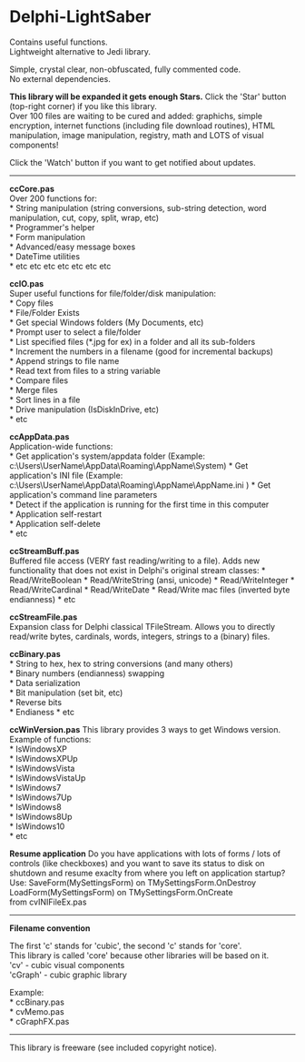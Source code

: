 # Delphi-LightSaber  
Contains useful functions.   
Lightweight alternative to Jedi library.   

Simple, crystal clear, non-obfuscated, fully commented code.   
No external dependencies.   
  
**This library will be expanded it gets enough Stars.** Click the 'Star' button (top-right corner) if you like this library.  
Over 100 files are waiting to be cured and added: graphichs, simple encryption, internet functions (including file download routines), HTML manipulation, image manipulation, registry, math and LOTS of visual components!

Click the 'Watch' button if you want to get notified about updates.  
_________________


**ccCore.pas**  
  Over 200 functions for:  
     * String manipulation (string conversions, sub-string detection, word manipulation, cut, copy, split, wrap, etc)  
     * Programmer's helper  
     * Form manipulation  
     * Advanced/easy message boxes  
     * DateTime utilities  
     * etc etc etc etc etc etc etc 
    
    
**ccIO.pas**  
  Super useful functions for file/folder/disk manipulation:  
     * Copy files   
     * File/Folder Exists    
     * Get special Windows folders (My Documents, etc)  
     * Prompt user to select a file/folder  
     * List specified files (*.jpg for ex) in a folder and all its sub-folders  
     * Increment the numbers in a filename (good for incremental backups)  
     * Append strings to file name  
     * Read text from files to a string variable  
     * Compare files  
     * Merge files  
     * Sort lines in a file  
     * Drive manipulation (IsDiskInDrive, etc)    
     * etc  
     
**ccAppData.pas**  
  Application-wide functions:  
     * Get application's system/appdata folder  (Example: c:\Users\UserName\AppData\Roaming\AppName\System\)
     * Get application's INI file  (Example: c:\Users\UserName\AppData\Roaming\AppName\AppName.ini )
     * Get application's command line parameters  
     * Detect if the application is running for the first time in this computer  
     * Application self-restart  
     * Application self-delete  
     * etc   
     
**ccStreamBuff.pas**  
     Buffered file access (VERY fast reading/writing to a file). 
     Adds new functionality that does not exist in Delphi's original stream classes:
     * Read/WriteBoolean
     * Read/WriteString (ansi, unicode)
     * Read/WriteInteger
     * Read/WriteCardinal
     * Read/WriteDate
     * Read/Write mac files (inverted byte endianness) 
     * etc   
     
**ccStreamFile.pas**  
     Expansion class for Delphi classical TFileStream. Allows you to directly read/write bytes, cardinals, words, integers, strings to a (binary) files.  
     
**ccBinary.pas**  
     * String to hex, hex to string conversions (and many others)  
     * Binary numbers (endianness) swapping  
     * Data serialization  
     * Bit manipulation (set bit, etc)  
     * Reverse bits  
     * Endianess
     * etc   

**ccWinVersion.pas**
     This library provides 3 ways to get Windows version.  
     Example of functions:   
     * IsWindowsXP  
     * IsWindowsXPUp  
     * IsWindowsVista    
     * IsWindowsVistaUp  
     * IsWindows7  
     * IsWindows7Up  
     * IsWindows8  
     * IsWindows8Up  
     * IsWindows10  
     * etc   

**Resume application**
Do you have applications with lots of forms / lots of controls (like checkboxes) and you want to save its status to disk on shutdown and resume exaclty from where you left on application startup?
Use:
   SaveForm(MySettingsForm) on TMySettingsForm.OnDestroy
   LoadForm(MySettingsForm) on TMySettingsForm.OnCreate  
from cvINIFileEx.pas


_____

**Filename convention**  
  
The first 'c' stands for 'cubic', the second 'c' stands for 'core'.  
This library is called 'core' because other libraries will be based on it.  
'cv' - cubic visual components  
'cGraph' - cubic graphic library  

Example:   
     * ccBinary.pas  
     * cvMemo.pas  
     * cGraphFX.pas  
  
_____

This library is freeware (see included copyright notice).


